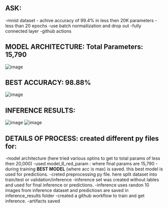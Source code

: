 ## ASK: 
-mnist dataset - achive accuracy of 99.4% in less then 20K parameters
-less than 20 epochs
-use batch normailization and drop out
-fully connected layer
-github actions



## MODEL ARCHITECTURE: Total Parameters: 15,790
![image](https://github.com/user-attachments/assets/9e8e1da3-f284-4bc4-bcd9-3e637e1992c4)


## BEST ACCURACY: 98.88%
![image](https://github.com/user-attachments/assets/0cfd2abc-71be-4e53-b9ed-70f5c8b07598)


## INFERENCE RESULTS: 
![image](https://github.com/user-attachments/assets/a12f4ed0-d295-4026-b0f7-03d72e2d991f)
![image](https://github.com/user-attachments/assets/fafaccf3-8c65-47a0-a05e-3bff9e6e7099)



## DETAILS OF PROCESS: created different py files for:

-model architecture (here tried various optins to get to total params of less then 20,000)
-used model_6_red_param : where final params are 15,790 
-during training **BEST MODEL** (where acc is max) is saved. this best model is used for predictions. 
-creted preprocessing py file. here split dataset into train/test or validation/inference
-inference set was created without lables and used for final inference or predictions.
-inference uses randon 10 images from inference dataset and predictiosn are saved in inference_results folder
-created a github workflow to train and get inference.
-artifacts saved 

